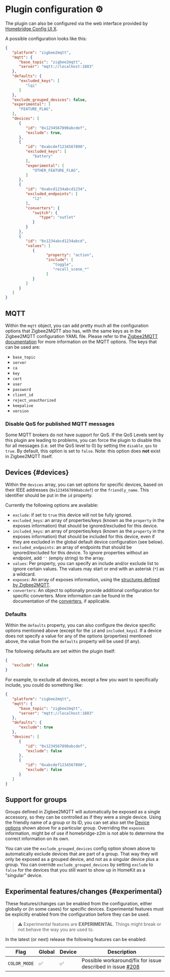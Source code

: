# Plugin configuration ⚙️
The plugin can also be configured via the web interface provided by [Homebridge Config UI X](https://github.com/oznu/homebridge-config-ui-x#readme).

A possible configuration looks like this:
```json
{
   "platform": "zigbee2mqtt",
   "mqtt": {
      "base_topic": "zigbee2mqtt",
      "server": "mqtt://localhost:1883"
   },
   "defaults": {
      "excluded_keys": [
         "lqi"
      ]
   },
   "exclude_grouped_devices": false,
   "experimental": [
      "FEATURE_FLAG",
   ],
   "devices": [
      {
         "id": "0x1234567890abcdef",
         "exclude": true,
      },
      {
         "id": "0xabcdef1234567890",
         "excluded_keys": [
            "battery"
         ],
         "experimental": [
            "OTHER_FEATURE_FLAG",
         ]
      },
      {
         "id": "0xabcd1234abcd1234",
         "excluded_endpoints": [
            "l2"
         ],
         "converters": {
            "switch": {
               "type": "outlet"
            }
         }
      },
      {
         "id": "0x1234abcd1234abcd",
         "values": [
            {
                  "property": "action",
                  "include": [
                     "toggle",
                     "recall_scene_*"
                  ]
            }
         ]
      }
   ]
}
```

## MQTT
Within the `mqtt` object, you can add pretty much all the configuration options that Zigbee2MQTT also has, with the same keys as in the Zigbee2MQTT configuration YAML file. Please refer to the [Zigbee2MQTT documentation](https://www.zigbee2mqtt.io/guide/configuration/mqtt.html) for more information on the MQTT options. The keys that can be used are:
* `base_topic`
* `server`
* `ca`
* `key`
* `cert`
* `user`
* `password`
* `client_id`
* `reject_unauthorized`
* `keepalive`
* `version`

### Disable QoS for published MQTT messages
Some MQTT brokers do not have support for QoS. If the QoS Levels sent by this plugin are leading to problems, you can force the plugin to disable this for all messages (i.e. set the QoS level to 0) by setting the `disable_qos` to `true`.
By default, this option is set to `false`. Note: this option does **not** exist in Zigbee2MQTT itself.

## Devices {#devices}
Within the `devices` array, you can set options for specific devices, based on their IEEE addresses (`0x1234567890abcdef`) or the `friendly_name`.
This identifier should be put in the `id` property.

Currently the following options are available:
* `exclude`: if set to `true` this device will not be fully ignored.
* `excluded_keys`: an array of properties/keys (known as the `property` in the exposes information) that should be ignored/excluded for this device.
* `included_keys`: an array of properties/keys (known as the `property` in the exposes information) that should be included for this device, even if they are excluded in the global default device configuration (see below).
* `excluded_endpoints`: an array of endpoints that should be ignored/excluded for this device. To ignore properties without an endpoint, add `''` (empty string) to the array.
* `values`: Per property, you can specify an include and/or exclude list to ignore certain values. The values may start or end with an asterisk (`*`) as a wildcard.
* `exposes`: An array of exposes information, using the [structures defined by Zigbee2MQTT](https://www.zigbee2mqtt.io/guide/usage/exposes.html).
* `converters`: An object to optionally provide additional configuration for specific converters. More information can be found in the documentation of the [converters](converters.md), if applicable.

### Defaults
Within the `defaults` property, you can also configure the device specific options mentioned above (except for the `id` and `included_keys`).
If a device does not specify a value for any of the options (properties) mentioned above, the value from the `defaults` property will be used (if any).

The following defaults are set within the plugin itself:
```json
{
   "exclude": false
}
```

For example, to exclude all devices, except a few you want to specifically include, you could do something like:
```json
{
   "platform": "zigbee2mqtt",
   "mqtt": {
      "base_topic": "zigbee2mqtt",
      "server": "mqtt://localhost:1883"
   },
   "defaults": {
      "exclude": true
   },
   "devices": [
      {
         "id": "0x1234567890abcdef",
         "exclude": false
      },
      {
         "id": "0xabcdef1234567890",
         "exclude": false
      }
   ]
}
```

## Support for groups
Groups defined in Zigbee2MQTT will automatically be exposed as a single accessory, so they can be controlled as if they were a single device.
Using the friendly name of a group or its ID, you can set also set the [Device options](config.md#devices) shown above
for a particular group. Overriding the `exposes` information, might be of use if homebridge-z2m is not able to determine the correct information on its own.

You can use the `exclude_grouped_devices` config option shown above to automatically
exclude devices that are part of a group. That way they will only be exposed as a grouped device, and not as a singular device plus a group.
You can override `exclude_grouped_devices` by setting `exclude` to `false` for the devices that you still want to show up in HomeKit as a
"singular" device.

## Experimental features/changes {#experimental}
These features/changes can be enabled from the configuration, either globally or (in some cases) for specific devices.
Experimental features must be explicitly enabled from the configuration before they can be used.

> ⚠️ Experimental features are **EXPERIMENTAL**. Things might break or not behave the way you are used to.

In the latest (or next) release the following features can be enabled:

| Flag | Global | Device | Description |
| ---- | ------ | ------ | ----------- |
| `COLOR_MODE` | ✅ | ✅ | Possible workaround/fix for issue described in issue [#208](https://github.com/itavero/homebridge-z2m/issues/208) |
